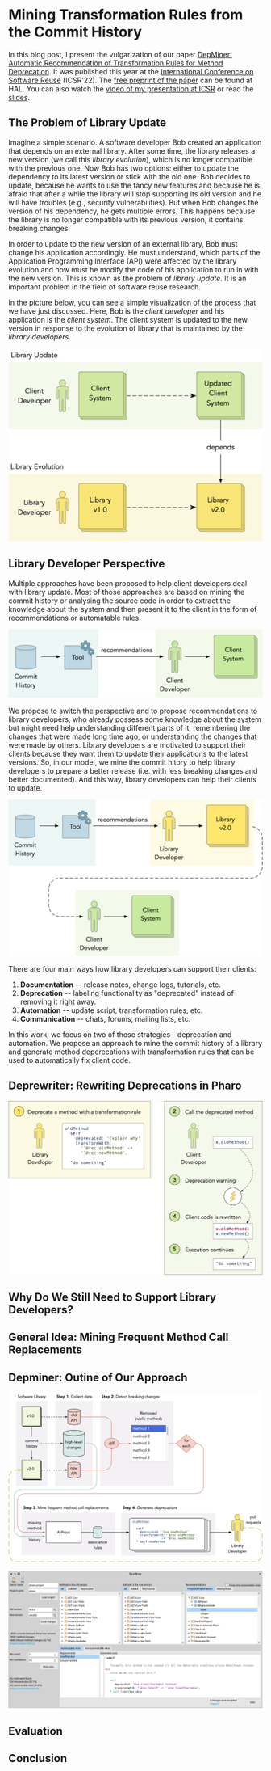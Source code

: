# Mining Transformation Rules from the Commit History

In this blog post, I present the vulgarization of our paper [DepMiner: Automatic Recommendation of Transformation Rules for Method Deprecation](https://link.springer.com/chapter/10.1007/978-3-031-08129-3_2).
It was published this year at the [International Conference on Software Reuse](http://www.wikicfp.com/cfp/program?id=1481) (ICSR'22).
The [free preprint of the paper](https://hal.archives-ouvertes.fr/hal-03647706/) can be found at HAL.
You can also watch the [video of my presentation at ICSR](https://youtu.be/7A3WhEkHX84) or read the [slides](https://www.slideshare.net/OleksandrZaytsev/depminer-automatic-recommendation-of-transformation-rules-for-method-deprecation).

## The Problem of Library Update

Imagine a simple scenario.
A software developer Bob created an application that depends on an external library.
After some time, the library releases a new version (we call this _library evolution_), which is no longer compatible with the previous one.
Now Bob has two options: either to update the dependency to its latest version or stick with the old one.
Bob decides to update, because he wants to use the fancy new features and because he is afraid that after a while the library will stop supporting its old version and he will have troubles (e.g., security vulnerabilities).
But when Bob changes the version of his dependency, he gets multiple errors.
This happens because the library is no longer compatible with its previous version, it contains breaking changes.

In order to update to the new version of an external library, Bob must change his application accordingly.
He must understand, which parts of the Application Programming Interface (API) were affected by the library evolution and how must he modify the code of his application to run in with the new version.
This is known as the problem of _library update_. 
It is an important problem in the field of software reuse research.

In the picture below, you can see a simple visualization of the process that we have just discussed.
Here, Bob is the _client developer_ and his application is the _client system_.
The client system is updated to the new version in response to the evolution of library that is maintained by the _library developers_.

![](figures/LibraryUpdate.png)

## Library Developer Perspective

Multiple approaches have been proposed to help client developers deal with library update.
Most of those approaches are based on mining the commit history or analysing the source code in order to extract the knowledge about the system and then present it to the client in the form of recommendations or automatable rules.

![](figures/ToolsForClientDevelopers.png)

We propose to switch the perspective and to propose recommendations to library developers, who already possess some knowledge about the system but might need help understanding different parts of it, remembering the changes that were made long time ago, or understanding the changes that were made by others.
Library developers are motivated to support their clients because they want them to update their applications to the latest versions.
So, in our model, we mine the commit hitory to help library developers to prepare a better release (i.e. with less breaking changes and better documented).
And this way, library developers can help their clients to update.

![](figures/ToolsForLibraryDevelopers.png)

There are four main ways how library developers can support their clients:

1. **Documentation** -- release notes, change logs, tutorials, etc.
2. **Deprecation** -- labeling functionality as "deprecated" instead of removing it right away.
3. **Automation** -- update script, transformation rules, etc.
4. **Communication** -- chats, forums, mailing lists, etc.

In this work, we focus on two of those strategies - deprecation and automation.
We propose an approach to mine the commit history of a library and generate method deperecations with transformation rules that can be used to automatically fix client code.

## Deprewriter: Rewriting Deprecations in Pharo

![](figures/DeprewriterProcess.png)

## Why Do We Still Need to Support Library Developers?

## General Idea: Mining Frequent Method Call Replacements

## Depminer: Outine of Our Approach

![](figures/Approach.png)

![](figures/depminer.png)

## Evaluation

## Conclusion